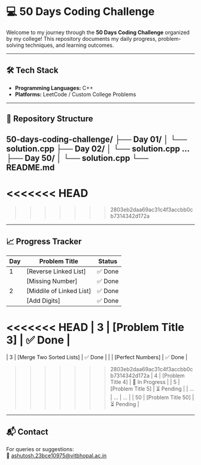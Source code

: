 # 💻 50 Days Coding Challenge

Welcome to my journey through the **50 Days Coding Challenge** organized by my college! This repository documents my daily progress, problem-solving techniques, and learning outcomes.

---

## 🛠️ Tech Stack

- **Programming Languages:** C++  
- **Platforms:** LeetCode / Custom College Problems

---

## 📂 Repository Structure

50-days-coding-challenge/
├── Day 01/
│ └── solution.cpp
├── Day 02/
│ └── solution.cpp
...
├── Day 50/
│ └── solution.cpp
└── README.md
---


<<<<<<< HEAD
=======

>>>>>>> 2803eb2daa69ac31c4f3accbb0cb7314342d172a
---

## 📈 Progress Tracker

| Day | Problem Title              | Status         |
|-----|----------------------------|----------------|
| 1   | [Reverse Linked List]      | ✅ Done         |
|     | [Missing Number]           | ✅ Done         |
| 2   | [Middile of Linked List]   | ✅ Done         |
|     | [Add Digits]               | ✅ Done         |
<<<<<<< HEAD
| 3   | [Problem Title 3]          | ✅ Done         |
=======
| 3   | [Merge Two Sorted Lists]   | ✅ Done         |
|     | [Perfect Numbers]          | ✅ Done         |
>>>>>>> 2803eb2daa69ac31c4f3accbb0cb7314342d172a
| 4   | [Problem Title 4]          | 🔁 In Progress  |
| 5   | [Problem Title 5]          | ⏳ Pending      |
| ... | ...                        | ...            |
| 50  | [Problem Title 50]         | ⏳ Pending      |

---

## 📬 Contact

For queries or suggestions:  
📧 ashutosh.23bce10975@vitbhopal.ac.in
  
